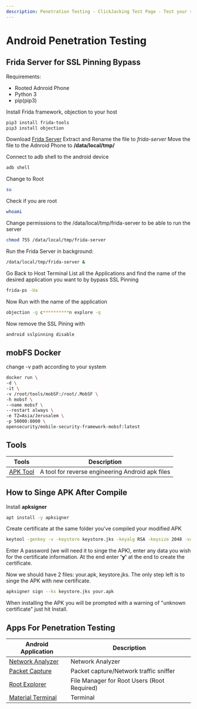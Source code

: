 ```yaml
---
description: Penetration Testing - ClickJacking Test Page - Test your site for ClickJacking vulnerability, Frida Server for SSL Pinning Bypass, mobFS Docker, Apps For Android Penetration Testing
---
```


# Android Penetration Testing

## Frida Server for SSL Pinning Bypass

Requirements:

-   Rooted Adnroid Phone
-   Python 3
-   pip(pip3)

Install Frida framework, objection to your host

```bash
pip3 install frida-tools
pip3 install objection
```

Download [Frida Server](https://github.com/frida/frida/releases)
Extract and Rename the file to _frida-server_
Move the file to the Adnroid Phone to **/data/local/tmp/**

Connect to adb shell to the android device

```bash
adb shell
```

Change to Root

```bash
su
```

Check if you are root

```bash
whoami
```

Change permissions to the /data/local/tmp/frida-server to be able to run the server

```bash
chmod 755 /data/local/tmp/frida-server
```

Run the Frida Server in background:

```bash
/data/local/tmp/frida-server &
```

Go Back to Host Terminal
List all the Applications and find the name of the desired application you want to by bypass SSL Pinning

```bash
frida-ps -Ua
```

Now Run with the name of the application

```bash
objection -g c**********n explore -q
```

Now remove the SSL Pining with

```bash
android sslpinning disable
```

## mobFS Docker

change -v path according to your system

```bash
docker run \
-d \
-it \
-v /root/tools/mobSF:/root/.MobSF \
-h mobsf \
--name mobsf \
--restart always \
-e TZ=Asia/Jerusalem \
-p 50000:8000 \
opensecurity/mobile-security-framework-mobsf:latest
```

## Tools

| Tools                                              | Description                                      |
| -------------------------------------------------- | ------------------------------------------------ |
| [APK Tool](https://ibotpeaches.github.io/Apktool/) | A tool for reverse engineering Android apk files |

## How to Singe APK After Compile

Install **apksigner**

```bash
apt install -y apksigner
```

Create certificate at the same folder you've compiled your modified APK

```bash
keytool -genkey -v -keystore keystore.jks -keyalg RSA -keysize 2048 -validity 10000
```

Enter A password (we will need it to singe the APK), enter any data you wish for the certificate information. At the end enter **'y'** at the end to create the certificate.

Now we should have 2 files: your.apk, keystore.jks. The only step left is to singe the APK with new certificate.

```bash
apksigner sign --ks keystore.jks your.apk
```

When installing the APK you will be prompted with a warning of "unknown certificate" just hit Install.

## Apps For Penetration Testing

| Android Application                                                                                                                                | Description                                 |
| -------------------------------------------------------------------------------------------------------------------------------------------------- | ------------------------------------------- |
| [Network Analyzer](https://play.google.com/store/apps/details?id=net.techet.netanalyzerlite.an)                                                    | Network Analyzer                            |
| [Packet Capture](https://www.apkmirror.com/apk/grey-shirts/packet-capture/packet-capture-1-4-7-release/packet-capture-1-4-7-android-apk-download/) | Packet capture/Network traffic sniffer      |
| [Root Explorer](https://play.google.com/store/apps/details?id=com.speedsoftware.rootexplorer)                                                      | File Manager for Root Users (Root Required) |
| [Material Terminal](https://play.google.com/store/apps/details?id=yarolegovich.materialterminal&hl=en)                                             | Terminal                                    |
